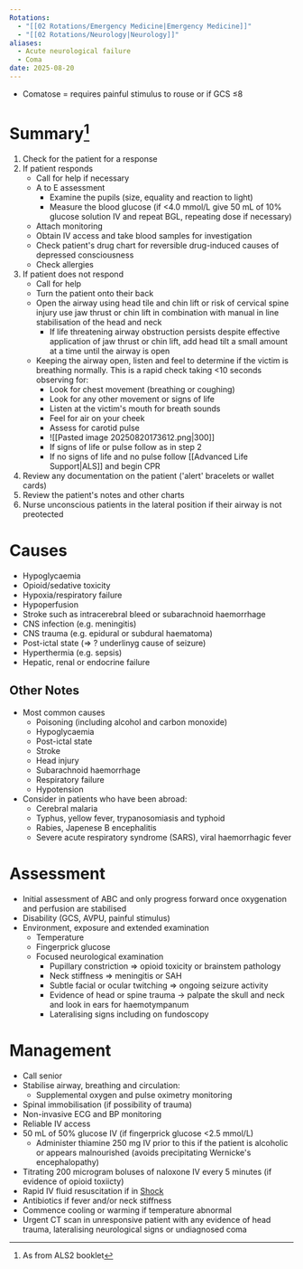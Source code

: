 ```yaml
---
Rotations:
  - "[[02 Rotations/Emergency Medicine|Emergency Medicine]]"
  - "[[02 Rotations/Neurology|Neurology]]"
aliases:
  - Acute neurological failure
  - Coma
date: 2025-08-20
---
```

- Comatose = requires painful stimulus to rouse or if GCS ≤8
# Summary[^1]
1. Check for the patient for a response
2. If patient responds
	- Call for help if necessary
	- A to E assessment
		- Examine the pupils (size, equality and reaction to light)
		- Measure the blood glucose (if <4.0 mmol/L give 50 mL of 10% glucose solution IV and repeat BGL, repeating dose if necessary)
	- Attach monitoring
	- Obtain IV access and take blood samples for investigation
	- Check patient's drug chart for reversible drug-induced causes of depressed consciousness
	- Check allergies
3. If patient does not respond
	- Call for help
	- Turn the patient onto their back
	- Open the airway using head tile and chin lift or risk of cervical spine injury use jaw thrust or chin lift in combination with manual in line stabilisation of the head and neck
		- If life threatening airway obstruction persists despite effective application of jaw thrust or chin lift, add head tilt a small amount at a time until the airway is open
	- Keeping the airway open, listen and feel to determine if the victim is breathing normally. This is a rapid check taking <10 seconds observing for:
		- Look for chest movement (breathing or coughing)
		- Look for any other movement or signs of life
		- Listen at the victim's mouth for breath sounds
		- Feel for air on your cheek
		- Assess for carotid pulse 
		- ![[Pasted image 20250820173612.png|300]]
		- If signs of life or pulse follow as in step 2
		- If no signs of life and no pulse follow [[Advanced Life Support|ALS]] and begin CPR
4. Review any documentation on the patient ('alert' bracelets or wallet cards)
5. Review the patient's notes and other charts
6. Nurse unconscious patients in the lateral position if their airway is not preotected
# Causes
- Hypoglycaemia
- Opioid/sedative toxicity
- Hypoxia/respiratory failure
- Hypoperfusion
- Stroke such as intracerebral bleed or subarachnoid haemorrhage
- CNS infection (e.g. meningitis)
- CNS trauma (e.g. epidural or subdural haematoma)
- Post-ictal state (⇒ ? underlinyg cause of seizure)
- Hyperthermia (e.g. sepsis)
- Hepatic, renal or endocrine failure
## Other Notes
- Most common causes
	- Poisoning (including alcohol and carbon monoxide)
	- Hypoglycaemia
	- Post-ictal state
	- Stroke
	- Head injury
	- Subarachnoid haemorrhage
	- Respiratory failure
	- Hypotension
- Consider in patients who have been abroad:
	- Cerebral malaria
	- Typhus, yellow fever, trypanosomiasis and typhoid
	- Rabies, Japenese B encephalitis
	- Severe acute respiratory syndrome (SARS), viral haemorrhagic fever
# Assessment
- Initial assessment of ABC and only progress forward once oxygenation and perfusion are stabilised
- Disability (GCS, AVPU, painful stimulus)
- Environment, exposure and extended examination
	- Temperature
	- Fingerprick glucose
	- Focused neurological examination
		- Pupillary constriction ⇒ opioid toxicity or brainstem pathology
		- Neck stiffness ⇒ meningitis or SAH
		- Subtle facial or ocular twitching ⇒ ongoing seizure activity
		- Evidence of head or spine trauma → palpate the skull and neck and look in ears for haemotympanum
		- Lateralising signs including on fundoscopy
# Management
- Call senior
- Stabilise airway, breathing and circulation:
	- Supplemental oxygen and pulse oximetry monitoring
- Spinal immobilisation (if possibility of trauma)
- Non-invasive ECG and BP monitoring
- Reliable IV access
- 50 mL of 50% glucose IV (if fingerprick glucose <2.5 mmol/L)
	- Administer thiamine 250 mg IV prior to this if the patient is alcoholic or appears malnourished (avoids precipitating Wernicke's encephalopathy)
- Titrating 200 microgram boluses of naloxone IV every 5 minutes (if evidence of opioid toxiicty)
- Rapid IV fluid resuscitation if in [Shock](01%20Disciplines/Clinical/Emergencies/Shock.md)
- Antibiotics if fever and/or neck stiffness
- Commence cooling or warming if temperature abnormal
- Urgent CT scan in unresponsive patient with any evidence of head trauma, lateralising neurological signs or undiagnosed coma

[^1]: As from ALS2 booklet